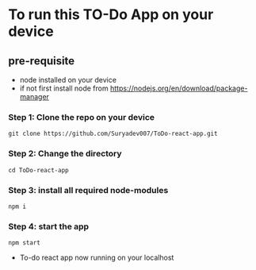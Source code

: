 # To run this TO-Do App on your device
## pre-requisite
- node installed on your device
- if not first install node from
 https://nodejs.org/en/download/package-manager
### Step 1: Clone the repo on your device
```
git clone https://github.com/Suryadev007/ToDo-react-app.git
```
### Step 2: Change the directory
```
cd ToDo-react-app
```
### Step 3: install all required node-modules
```
npm i
```
### Step 4: start the app
```
npm start
```
+ To-do react app now running on your localhost



